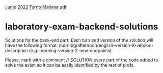 [Junio 2022 Turno Mañana.pdf](https://github.com/IISSI2-IS-profs/laboratory-exam-backend-solutions/files/8960013/Junio.2022.Turno.Manana.pdf)

# laboratory-exam-backend-solutions
Solutions for the back-end part. Each turn and version of the solution will have the following format: morning/afternoon/english-version-X-version-description (e.g: morning-version-2-new-endpoints)

Please, mark with a comment // SOLUTION every part of the code added to solve the exam so it can be easily identified by the rest of profs.
